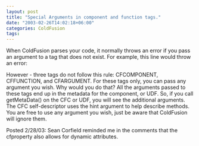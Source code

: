 ```yaml
---
layout: post
title: "Special Arguments in component and function tags."
date: "2003-02-26T14:02:18+06:00"
categories: ColdFusion 
tags: 
---
```


When ColdFusion parses your code, it normally throws an error if you pass an argument to a tag that does not exist. For example, this line would throw an error:

<cffile ray=1>

However - three tags do not follow this rule: CFCOMPONENT, CFFUNCTION, and CFARGUMENT. For these tags only, you can pass any argument you wish. Why would you do that? All the arguments passed to these tags end up in the metadata for the component, or UDF. So, if you call getMetaData() on the CFC or UDF, you will see the additional arguments. The CFC self-descriptor uses the hint argument to help describe methods. You are free to  use any argument you wish, just be aware that ColdFusion will ignore them.

Posted 2/28/03: Sean Corfield reminded me in the comments that the cfproperty also allows for dynamic attributes.